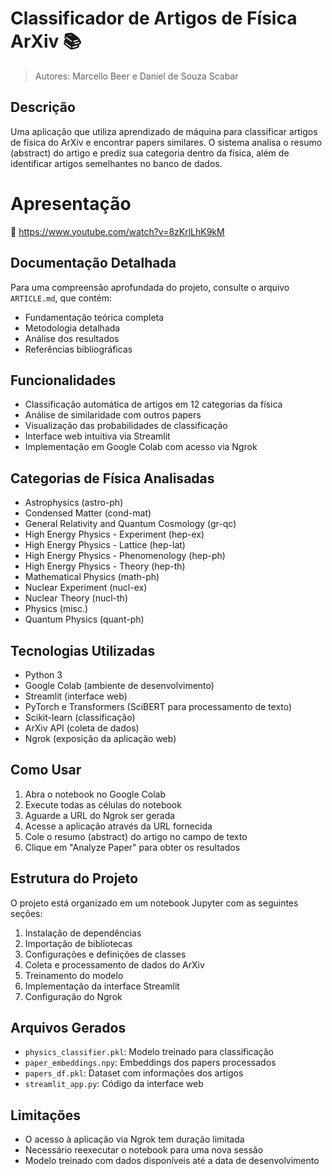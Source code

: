# Classificador de Artigos de Física ArXiv 📚
> Autores: Marcello Beer e Daniel de Souza Scabar
## Descrição
Uma aplicação que utiliza aprendizado de máquina para classificar artigos de física do ArXiv e encontrar papers similares. O sistema analisa o resumo (abstract) do artigo e prediz sua categoria dentro da física, além de identificar artigos semelhantes no banco de dados.

# Apresentação
🎥 https://www.youtube.com/watch?v=8zKrlLhK9kM

## Documentação Detalhada
Para uma compreensão aprofundada do projeto, consulte o arquivo `ARTICLE.md`, que contém:
- Fundamentação teórica completa
- Metodologia detalhada
- Análise dos resultados
- Referências bibliográficas
  
## Funcionalidades
- Classificação automática de artigos em 12 categorias da física
- Análise de similaridade com outros papers
- Visualização das probabilidades de classificação
- Interface web intuitiva via Streamlit
- Implementação em Google Colab com acesso via Ngrok

## Categorias de Física Analisadas
- Astrophysics (astro-ph)
- Condensed Matter (cond-mat)
- General Relativity and Quantum Cosmology (gr-qc)
- High Energy Physics - Experiment (hep-ex)
- High Energy Physics - Lattice (hep-lat)
- High Energy Physics - Phenomenology (hep-ph)
- High Energy Physics - Theory (hep-th)
- Mathematical Physics (math-ph)
- Nuclear Experiment (nucl-ex)
- Nuclear Theory (nucl-th)
- Physics (misc.)
- Quantum Physics (quant-ph)

## Tecnologias Utilizadas
- Python 3
- Google Colab (ambiente de desenvolvimento)
- Streamlit (interface web)
- PyTorch e Transformers (SciBERT para processamento de texto)
- Scikit-learn (classificação)
- ArXiv API (coleta de dados)
- Ngrok (exposição da aplicação web)

## Como Usar
1. Abra o notebook no Google Colab
2. Execute todas as células do notebook
3. Aguarde a URL do Ngrok ser gerada
4. Acesse a aplicação através da URL fornecida
5. Cole o resumo (abstract) do artigo no campo de texto
6. Clique em "Analyze Paper" para obter os resultados

## Estrutura do Projeto
O projeto está organizado em um notebook Jupyter com as seguintes seções:
1. Instalação de dependências
2. Importação de bibliotecas
3. Configurações e definições de classes
4. Coleta e processamento de dados do ArXiv
5. Treinamento do modelo
6. Implementação da interface Streamlit
7. Configuração do Ngrok

## Arquivos Gerados
- `physics_classifier.pkl`: Modelo treinado para classificação
- `paper_embeddings.npy`: Embeddings dos papers processados
- `papers_df.pkl`: Dataset com informações dos artigos
- `streamlit_app.py`: Código da interface web

## Limitações
- O acesso à aplicação via Ngrok tem duração limitada
- Necessário reexecutar o notebook para uma nova sessão
- Modelo treinado com dados disponíveis até a data de desenvolvimento
